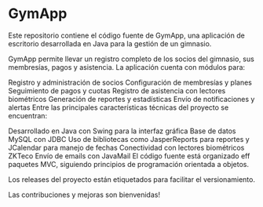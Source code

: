 # GymApp

Este repositorio contiene el código fuente de GymApp, una aplicación de escritorio desarrollada en Java para la gestión de un gimnasio.

GymApp permite llevar un registro completo de los socios del gimnasio, sus membresías, pagos y asistencia. La aplicación cuenta con módulos para:

Registro y administración de socios
Configuración de membresías y planes
Seguimiento de pagos y cuotas
Registro de asistencia con lectores biométricos
Generación de reportes y estadísticas
Envío de notificaciones y alertas
Entre las principales características técnicas del proyecto se encuentran:

Desarrollado en Java con Swing para la interfaz gráfica
Base de datos MySQL con JDBC
Uso de bibliotecas como JasperReports para reportes y JCalendar para manejo de fechas
Conectividad con lectores biométricos ZKTeco
Envío de emails con JavaMail
El código fuente está organizado eff paquetes MVC, siguiendo principios de programación orientada a objetos.

Los releases del proyecto están etiquetados para facilitar el versionamiento.

Las contribuciones y mejoras son bienvenidas!
